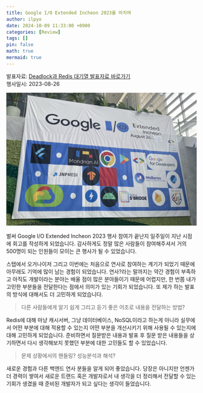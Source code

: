 ```yaml
---
title: Google I/O Extended Incheon 2023를 마치며
author: ilpyo
date: 2024-10-09 11:33:00 +0900
categories: [Review]
tags: []
pin: false
math: true
mermaid: true
---
```


발표자료: [Deadlock과 Redis 대기열 발표자료 바로가기](https://drive.google.com/file/d/18k5-i0K-Z1HflpjUriXxtuZkFLVTg2gN/view?usp=sharing)  
행사일시: 2023-08-26

<img src="/assets/post_images/retrospect/google_io_extended_2023.jpg"/>

벌써 Google I/O Extended Incheon 2023 행사 참여가 끝난지 일주일이 지난 시점에 회고를 작성하게 되었습니다.
감사하게도 정말 많은 사람들이 참여해주셔서 거의 500명이 되는 인원들이 모이는 큰 행사가 될 수 있었습니다.  

스탭에서 오거나이저 그리고 이번에는 처음으로 연사로 참여하는 계기가 되었기 때문에 아무래도 기억에 많이 남는 경험이 되었습니다. 연사?라는 말까지는 약간 경험이 부족하고 아직도 개발이라는 분야는 배울 점이 많은 분야들이기 때문에 어렵지만, 한 번쯤 내가 고민한 부분들을 전달한다는 점에서 의미가 있는 기회가 되었습니다. 또 제가 하는 발표의 방식에 대해서도 더 고민하게 되었습니다.

> 다른 사람들에게 알기 쉽게 그리고 듣기 좋은 어조로 내용을 전달하는 방법?

Redis에 대해 마냥 캐시서버, 그냥 데이터베이스, NoSQL이라고 하는게 아니라 실무에서 어떤 부분에 대해 적용할 수 있는지 어떤 부분을 개선시키기 위해 사용될 수 있는지에 대해 고민하게 되었습니다.
준비하면서 질문받은 내용과 발표 후 질문 받은 내용들을 상기하면서 다시 생각해보지 못했던 부분에 대한 고민들도 할 수 있었습니다.

> 문제 상황에서의 핸들링?
> 성능분석과 해석?

새로운 경험과 다른 백엔드 연사 분들을 알게 되어 좋았습니다.
당장은 아니지만 언젠가 더 경력이 쌓여서 새로운 트랜드 혹은 개발자로서 내 생각을 더 정리해서 전달할 수 있는 기회가 생겼을 때 준비된 개발자가 되고 싶다는 생각이 들었습니다.
